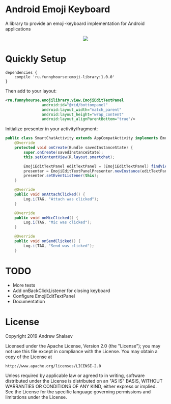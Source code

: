 # Android Emoji Keyboard

A library to provide an emoji-keyboard implementation for Android applications

<p align="center">
<img src="showcase/animation.gif" align="center"  hspace="20">
</p>

# Quickly Setup

```
dependencies {
    compile 'ru.funnyhourse:emoji-library:1.0.0'
}
```

Then add to your layout:

```xml
<ru.funnyhourse.emojilibrary.view.EmojiEditTextPanel
                android:id="@+id/bottompanel"
                android:layout_width="match_parent"
                android:layout_height="wrap_content"
                android:layout_alignParentBottom="true"/>
```

Initialize presenter in your activity/fragment:

```java
public class SmartChatActivity extends AppCompatActivity implements EmojiEditTextPanelEventListener {
    @Override
    protected void onCreate(Bundle savedInstanceState) {
        super.onCreate(savedInstanceState);
        this.setContentView(R.layout.smartchat);

        EmojiEditTextPanel editTextPanel = (EmojiEditTextPanel) findViewById(R.id.bottompanel);
        presenter = EmojiEditTextPanelPresenter.newInstance(editTextPanel, getSupportFragmentManager());
        presenter.setEventListener(this);
    }

    @Override
    public void onAttachClicked() {
        Log.i(TAG, "Attach was clicked");
    }

    @Override
    public void onMicClicked() {
        Log.i(TAG, "Mic was clicked");
    }

    @Override
    public void onSendClicked() {
        Log.i(TAG, "Send was clicked");
    }
```

# TODO

* More tests
* Add onBackClickListener for closing keyboard
* Configure EmojiEditTextPanel
* Documentation

# License

Copyright 2019 Andrew Shalaev

Licensed under the Apache License, Version 2.0 (the "License");
you may not use this file except in compliance with the License.
You may obtain a copy of the License at

    http://www.apache.org/licenses/LICENSE-2.0

Unless required by applicable law or agreed to in writing, software
distributed under the License is distributed on an "AS IS" BASIS,
WITHOUT WARRANTIES OR CONDITIONS OF ANY KIND, either express or implied.
See the License for the specific language governing permissions and
limitations under the License.
